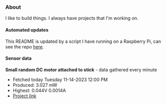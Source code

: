 ### About
I like to build things. I always have projects that I'm working on.

#### Automated updates
This README is updated by a script I have running on a Raspberry Pi, can see the repo [here](https://github.com/jdc-cunningham/raspi-git-repo-updater).

#### Sensor data


**Small random DC motor attached to stick** - data gathered every minute
- Fetched today Tuesday 11-14-2023 12:00 PM
- Produced: 3.027 mW
- Highest: 0.044V 0.0014A
- [Project link](https://github.com/jdc-cunningham/turbine-raspi)